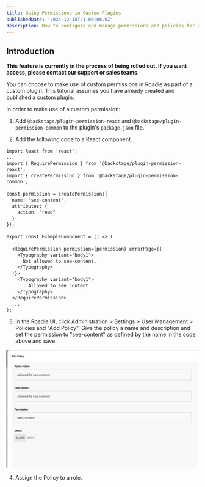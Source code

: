 ```yaml
---
title: Using Permissions in Custom Plugins
publishedDate: '2024-12-18T21:00:00.0Z'
description: How to configure and manage permissions and policies for use in Custom Plugins in Roadie.
---
```


## Introduction

**This feature is currently in the process of being rolled out. If you want access, please contact our support or sales teams.**

You can choose to make use of custom permissions in Roadie as part of a custom plugin. This tutorial assumes you have already created and published a [custom plugin](/docs/custom-plugins/overview/).

In order to make use of a custom permission:

1. Add `@backstage/plugin-permission-react` and `@backstage/plugin-permission-common` to the plugin's `package.json` file.

2. Add the following code to a React component.

```tsx
import React from 'react';
...
import { RequirePermission } from '@backstage/plugin-permission-react';
import { createPermission } from '@backstage/plugin-permission-common';

const permission = createPermission({
  name: 'see-content',
  attributes: {
    action: "read"
  }
});

export const ExampleComponent = () => (
  ...
  <RequirePermission permission={permission} errorPage={(
    <Typography variant="body1">
      Not allowed to see-content.
    </Typography>
  )}>
    <Typography variant="body1">
        Allowed to see content
    </Typography>
  </RequirePermission>
  ...
);
```

3. In the Roadie UI, click Administration > Settings > User Management > Policies and "Add Policy". Give the policy a name and description and set the permission to "see-content" as defined by the name in the code above and save.

![Create policy](create-policy.png)


4. Assign the Policy to a role.
